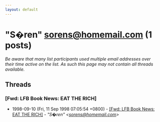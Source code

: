 ```yaml
---
layout: default
---
```


# "S�ren" <sorens@homemail.com> (1 posts)

_Be aware that many list participants used multiple email addresses over their time active on the list. As such this page may not contain all threads available._

## Threads

### [Fwd: LFB Book News: EAT THE RICH]
+ 1998-09-10 (Fri, 11 Sep 1998 07:05:54 +0800) - [[Fwd: LFB Book News: EAT THE RICH]](/archive/1998/09/da719e38472cb54500805653f15958f996d5b024f5e5f6aa8b0312cba1cdf043) - _"S�ren" \<sorens@homemail.com\>_

